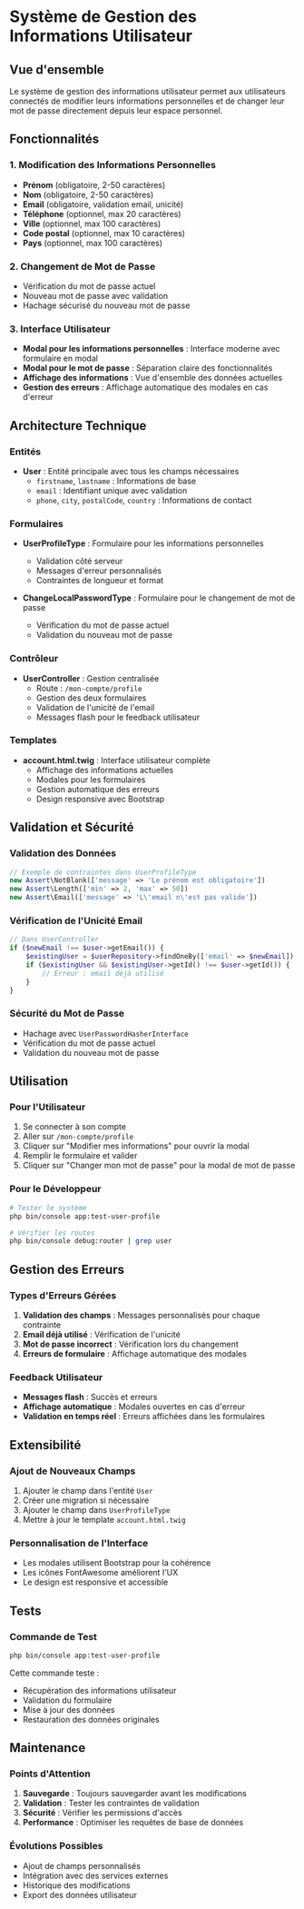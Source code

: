 # Système de Gestion des Informations Utilisateur

## Vue d'ensemble

Le système de gestion des informations utilisateur permet aux utilisateurs connectés de modifier leurs informations personnelles et de changer leur mot de passe directement depuis leur espace personnel.

## Fonctionnalités

### 1. Modification des Informations Personnelles

- **Prénom** (obligatoire, 2-50 caractères)
- **Nom** (obligatoire, 2-50 caractères)
- **Email** (obligatoire, validation email, unicité)
- **Téléphone** (optionnel, max 20 caractères)
- **Ville** (optionnel, max 100 caractères)
- **Code postal** (optionnel, max 10 caractères)
- **Pays** (optionnel, max 100 caractères)

### 2. Changement de Mot de Passe

- Vérification du mot de passe actuel
- Nouveau mot de passe avec validation
- Hachage sécurisé du nouveau mot de passe

### 3. Interface Utilisateur

- **Modal pour les informations personnelles** : Interface moderne avec formulaire en modal
- **Modal pour le mot de passe** : Séparation claire des fonctionnalités
- **Affichage des informations** : Vue d'ensemble des données actuelles
- **Gestion des erreurs** : Affichage automatique des modales en cas d'erreur

## Architecture Technique

### Entités

- **User** : Entité principale avec tous les champs nécessaires
  - `firstname`, `lastname` : Informations de base
  - `email` : Identifiant unique avec validation
  - `phone`, `city`, `postalCode`, `country` : Informations de contact

### Formulaires

- **UserProfileType** : Formulaire pour les informations personnelles

  - Validation côté serveur
  - Messages d'erreur personnalisés
  - Contraintes de longueur et format

- **ChangeLocalPasswordType** : Formulaire pour le changement de mot de passe
  - Vérification du mot de passe actuel
  - Validation du nouveau mot de passe

### Contrôleur

- **UserController** : Gestion centralisée
  - Route : `/mon-compte/profile`
  - Gestion des deux formulaires
  - Validation de l'unicité de l'email
  - Messages flash pour le feedback utilisateur

### Templates

- **account.html.twig** : Interface utilisateur complète
  - Affichage des informations actuelles
  - Modales pour les formulaires
  - Gestion automatique des erreurs
  - Design responsive avec Bootstrap

## Validation et Sécurité

### Validation des Données

```php
// Exemple de contraintes dans UserProfileType
new Assert\NotBlank(['message' => 'Le prénom est obligatoire'])
new Assert\Length(['min' => 2, 'max' => 50])
new Assert\Email(['message' => 'L\'email n\'est pas valide'])
```

### Vérification de l'Unicité Email

```php
// Dans UserController
if ($newEmail !== $user->getEmail()) {
    $existingUser = $userRepository->findOneBy(['email' => $newEmail]);
    if ($existingUser && $existingUser->getId() !== $user->getId()) {
        // Erreur : email déjà utilisé
    }
}
```

### Sécurité du Mot de Passe

- Hachage avec `UserPasswordHasherInterface`
- Vérification du mot de passe actuel
- Validation du nouveau mot de passe

## Utilisation

### Pour l'Utilisateur

1. Se connecter à son compte
2. Aller sur `/mon-compte/profile`
3. Cliquer sur "Modifier mes informations" pour ouvrir la modal
4. Remplir le formulaire et valider
5. Cliquer sur "Changer mon mot de passe" pour la modal de mot de passe

### Pour le Développeur

```bash
# Tester le système
php bin/console app:test-user-profile

# Vérifier les routes
php bin/console debug:router | grep user
```

## Gestion des Erreurs

### Types d'Erreurs Gérées

1. **Validation des champs** : Messages personnalisés pour chaque contrainte
2. **Email déjà utilisé** : Vérification de l'unicité
3. **Mot de passe incorrect** : Vérification lors du changement
4. **Erreurs de formulaire** : Affichage automatique des modales

### Feedback Utilisateur

- **Messages flash** : Succès et erreurs
- **Affichage automatique** : Modales ouvertes en cas d'erreur
- **Validation en temps réel** : Erreurs affichées dans les formulaires

## Extensibilité

### Ajout de Nouveaux Champs

1. Ajouter le champ dans l'entité `User`
2. Créer une migration si nécessaire
3. Ajouter le champ dans `UserProfileType`
4. Mettre à jour le template `account.html.twig`

### Personnalisation de l'Interface

- Les modales utilisent Bootstrap pour la cohérence
- Les icônes FontAwesome améliorent l'UX
- Le design est responsive et accessible

## Tests

### Commande de Test

```bash
php bin/console app:test-user-profile
```

Cette commande teste :

- Récupération des informations utilisateur
- Validation du formulaire
- Mise à jour des données
- Restauration des données originales

## Maintenance

### Points d'Attention

1. **Sauvegarde** : Toujours sauvegarder avant les modifications
2. **Validation** : Tester les contraintes de validation
3. **Sécurité** : Vérifier les permissions d'accès
4. **Performance** : Optimiser les requêtes de base de données

### Évolutions Possibles

- Ajout de champs personnalisés
- Intégration avec des services externes
- Historique des modifications
- Export des données utilisateur
